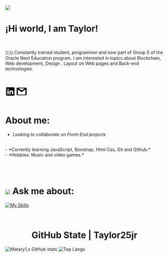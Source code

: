[![](https://visitcount.itsvg.in/api?id=taylor25jr&label=Profile%20Views&color=1&icon=0&pretty=false)](https://visitcount.itsvg.in)

# ¡Hi world, I am Taylor!

<br>

 🇨🇴  Constantly trained student, programmer and now part of Group 5 of the Oracle Next Education program. I am interested in topics about Blockchain, Web development, Design , Layout on Web pages and Back-end technologies.

 <br>
 <br>
 <a target="_blank" href="https://www.linkedin.com/in/luis-david-ferrer-conde-a5582a1b7/"><img src ="./linkedin.png"></img></a>
<a target="_blank" href="mailto:luisdavidferrerconde@gmail.com"><img src="./gmail.png"></img></a>
 <br>
 <br>

 # About me:
  - *Looking to collaborate on Front-End projects*
<br>
 - *Currently learning JavaScript, Boostrap, Html Css, Git and Github.*
<br>
 - *Hobbies: Music and video games.*
<br>
 <br>
 <br>
 <br>

# <img height="20" src="https://media.giphy.com/media/DLsx2ofSyPmcU/giphy.gif"/> Ask me about:
[![My Skills](https://skillicons.dev/icons?i=html,css,sass,javascript,figma,bootstrap,git,github,discord,postman,vite)](https://skillicons.dev) 

<br>
<h1 align="center">
    GitHub State | Taylor25jr
</h1>


![Matary1,s GitHub stats](https://github-readme-stats.vercel.app/api?username=taylor25jr&theme=-yellow&show_icons=true)
![Top Langs](https://github-readme-stats.vercel.app/api/top-langs/?username=taylor25jr&theme=galexy-yellow&layout=compact)


 




    